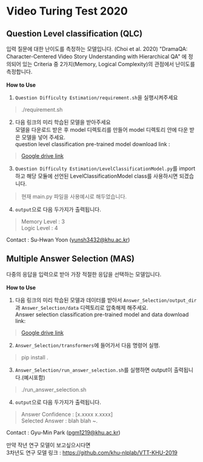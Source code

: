  Video Turing Test 2020<br>
=====
Question Level classification (QLC)
-----------------------------
입력 질문에 대한 난이도를 측정하는 모델입니다.
(Choi et al. 2020) "DramaQA: Character-Centered Video Story Understanding with Hierarchical QA" 에 정의되어 있는 Criteria 중 2가지(Memory, Logical Complexity)의 관점에서 난이도를 측정합니다. <br><br>
__How to Use__
1. ``Question Difficulty Estimation/requirement.sh``을 실행시켜주세요
> ./requirement.sh

2. 다음 링크의 미리 학습된 모델을 받아주세요<br>
모델을 다운로드 받은 후 model 디렉토리를 만들어 model 디렉토리 안에 다운 받은 모델을 넣어 주세요. <br>
question level classification pre-trained model download link : <br>
>[Google drive link](https://drive.google.com/drive/folders/1RUj_tEFbCpfPTPL0_9eA3QsbaHcymD3r?usp=sharing)

3. ``Question Difficulty Estimation/LevelClassificationModel.py``를 import하고 해당 모듈에 선언된 LevelClassificationModel class를 사용하시면 되겠습니다.
> 현재 main.py 파일을 사용예시로 해두었습니다. 

4. ``output``으로 다음 두가지가 출력됩니다.
> Memory Level : 3 <br>
> Logic Level : 4

Contact : Su-Hwan Yoon (yunsh3432@khu.ac.kr)

Multiple Answer Selection (MAS)
------------------
다중의 응답을 입력으로 받아 가장 적절한 응답을 선택하는 모델입니다. <br><br>
__How to Use__
1. 다음 링크의 미리 학습된 모델과 데이터를 받아서 ``Answer_Selection/output_dir`` 과 ``Answer_Selection/data`` 디렉토리로 압축해제 해주세요.<br>
Answer selection classification pre-trained model and data download link: <br>
>[Google drive link](https://drive.google.com/open?id=1U2OV0ZFi-BtjJC-78DeZ0UgPpic0tzKG)

2. ``Answer_Selection/transformers``에 들어가서 다음 명령어 실행.
>pip install .

3. ``Answer_Selection/run_answer_selection.sh``를 실행하면 output이 출력됩니다.(예시포함)
>./run_answer_selection.sh

4. ``output``으로 다음 두가지가 출력됩니다.
>Answer Confidence : [x.xxxx  x.xxxx] <br>
>Selected Answer : blah blah ~.

Contact : Gyu-Min Park (pgm1219@khu.ac.kr)

만약 작년 연구 모델이 보고싶으시다면 <br>
3차년도 연구 모델 링크 : https://github.com/khu-nlplab/VTT-KHU-2019
